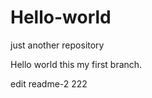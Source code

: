 # Hello-world
just another repository

   Hello world this my first branch.
   
   edit readme-2
   222
